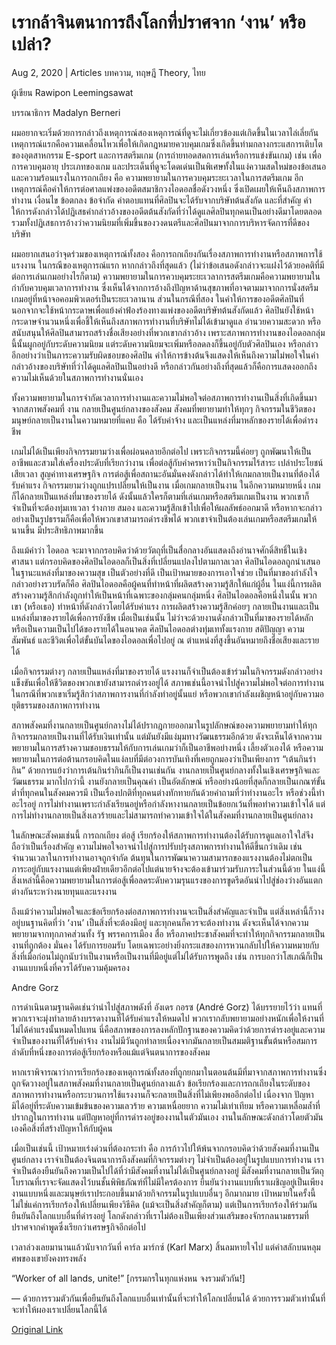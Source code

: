 # เรากล้าจินตนาการถึงโลกที่ปราศจาก ‘งาน’ หรือเปล่า?

Aug 2, 2020 | Articles บทความ, ทฤษฎี Theory, ไทย





ผู้เขียน Rawipon Leemingsawat

บรรณาธิการ Madalyn Berneri

ผมอยากจะเริ่มด้วยการกล่าวถึงเหตุการณ์สองเหตุการณ์ที่ดูจะไม่เกี่ยวข้องแต่เกิดขึ้นในเวลาไล่เลี่ยกัน เหตุการณ์แรกคือความเคลื่อนไหวเพื่อให้เกิดกฎหมายควบคุมเกมซึ่งเกิดขึ้นท่ามกลางกระแสการเติบโตของอุตสาหกรรม E-sport และการสตรีมเกม (การถ่ายทอดสดการเล่นหรือการแข่งขันเกม) เช่น เพื่อการควบคุมอายุ ประเภทของเกม และประเด็นที่ดูจะโดดเด่นเป็นพิเศษทั้งในแง่ความสดใหม่ของข้อเสนอและความร้อนแรงในการถกเถียง คือ ความพยายามในการควบคุมระยะเวลาในการสตรีมเกม อีกเหตุการณ์คือคำให้การต่อศาลแพ่งของอดีตสมาชิกวงไอดอลชื่อดังวงหนึ่ง ซึ่งเปิดเผยให้เห็นถึงสภาพการทำงาน เงื่อนไข ข้อตกลง ข้อจำกัด ค่าตอบแทนที่ศิลปินจะได้รับจากบริษัทต้นสังกัด และที่สำคัญ คำให้การดังกล่าวได้ปฏิเสธคำกล่าวอ้างของอดีตต้นสังกัดที่ว่าได้ดูแลศิลปินทุกคนเป็นอย่างดีมาโดยตลอด รวมทั้งปฏิเสธการอ้างว่าความนิยมที่เพิ่มขึ้นของวงดนตรีและศิลปินมาจากการบริหารจัดการที่ดีของบริษัท



ผมอยากเสนอว่าจุดร่วมของเหตุการณ์ทั้งสอง คือการถกเถียงกันเรื่องสภาพการทำงานหรือสภาพการใช้แรงงาน ในกรณีของเหตุการณ์แรก หากกล่าวถึงที่สุดแล้ว (ไม่ว่าข้อเสนอดังกล่าวจะแฝงไว้ด้วยอคติที่มีต่อการเล่นเกมอย่างไรก็ตาม) ความพยายามในการควบคุมระยะเวลาการสตรีมเกมคือความพยายามในกำกับควบคุมเวลาการทำงาน ซึ่งเห็นได้จากการอ้างถึงปัญหาด้านสุขภาพที่อาจตามมาจากการนั่งสตรีมเกมอยู่ที่หน้าจอคอมพิวเตอร์เป็นระยะเวลานาน ส่วนในกรณีที่สอง ในคำให้การของอดีตศิลปินที่นอกจากจะใช้หน้ากระดาษเพื่อแย้งคำฟ้องร้องทางแพ่งของอดีตบริษัทต้นสังกัดแล้ว ศิลปินยังใช้หน้ากระดาษจำนวนหนึ่งเพื่อชี้ให้เห็นถึงสภาพการทำงานที่บริษัทไม่ได้เข้ามาดูแล อำนวยความสะดวก หรือสนับสนุนให้ศิลปินสามารถสร้างชื่อเสียงอย่างที่พวกเขากล่าวอ้าง เพราะสภาพการทำงานของไอดอลกลุ่มนี้นั้นผูกอยู่กับระดับความนิยม แต่ระดับความนิยมจะเพิ่มหรือลดลงก็ขึ้นอยู่กับตัวศิลปินเอง หรือกล่าวอีกอย่างว่าเป็นภาระความรับผิดชอบของศิลปิน คำให้การข้างต้นจึงแสดงให้เห็นถึงความไม่พอใจในคำกล่าวอ้างของบริษัทที่ว่าได้ดูแลศิลปินเป็นอย่างดี หรือกล่าวกันอย่างถึงที่สุดแล้วก็คือการแสดงออกถึงความไม่เห็นด้วยในสภาพการทำงานนั่นเอง

ทั้งความพยายามในการจำกัดเวลาการทำงานและความไม่พอใจต่อสภาพการทำงานเป็นสิ่งที่เกิดขึ้นมาจากสภาพสังคมที่ งาน กลายเป็นศูนย์กลางของสังคม สังคมที่พยายามทำให้ทุกๆ กิจกรรมในชีวิตของมนุษย์กลายเป็นงานในความหมายที่แคบ คือ ได้รับค่าจ้าง และเป็นแหล่งที่มาหลักของรายได้เพื่อดำรงชีพ

เกมไม่ได้เป็นเพียงกิจกรรมยามว่างเพื่อผ่อนคลายอีกต่อไป เพราะกิจกรรมนี้ค่อยๆ ถูกพัฒนาให้เป็นอาชีพและสวมใส่เครื่องประดับที่เรียกว่างาน เพื่อต่อสู้กับคำครหาว่าเป็นกิจกรรมไร้สาระ เปล่าประโยชน์ เสียเวลา สูญค่าทางเศรษฐกิจ การต่อสู้เพื่อสถานะอันมั่นคงดังกล่าวได้ทำให้เกมกลายเป็นงานที่ต้องได้รับค่าแรง กิจกรรมยามว่างถูกแปรเปลี่ยนให้เป็นงาน เมื่อเกมกลายเป็นงาน ในอีกความหมายหนึ่ง เกมก็ได้กลายเป็นแหล่งที่มาของรายได้ ดังนั้นแล้วใครก็ตามที่เล่นเกมหรือสตรีมเกมเป็นงาน พวกเขาก็จำเป็นที่จะต้องทุ่มเทเวลา ร่างกาย สมอง และความรู้สึกเข้าไปเพื่อให้ผลลัพธ์ออกมาดี หรือหากจะกล่าวอย่างเป็นรูปธรรมก็คือเพื่อให้พวกเขาสามารถดำรงชีพได้ พวกเขาจำเป็นต้องเล่นเกมหรือสตรีมเกมให้นานขึ้น มีประสิทธิภาพมากขึ้น

ถึงแม้คำว่า ไอดอล จะมาจากกรอบคิดว่าด้วยวัตถุที่เป็นสื่อกลางอันแสดงถึงอำนาจศักดิ์สิทธิ์ในเชิงศาสนา แต่กรอบคิดของศิลปินไอดอลก็เป็นสิ่งที่เปลี่ยนแปลงไปตามกาลเวลา ศิลปินไอดอลถูกนำเสนอในฐานะแหล่งที่มาของความสุข เป็นตัวอย่างที่ดี เป็นเป้าหมายของการเอาใจช่วย เป็นที่มาของกำลังใจ กล่าวอย่างรวบรัดก็คือ ศิลปินไอดอลคือผู้คนที่ทำหน้าที่ผลิตสร้างความรู้สึกให้แก่ผู้อื่น ในแง่นี้การผลิตสร้างความรู้สึกกำลังถูกทำให้เป็นหน้าที่เฉพาะของกลุ่มคนกลุ่มหนึ่ง ศิลปินไอดอลคือหนึ่งในนั้น พวกเขา (หรือเธอ) ทำหน้าที่ดังกล่าวโดยได้รับค่าแรง การผลิตสร้างความรู้สึกค่อยๆ กลายเป็นงานและเป็นแหล่งที่มาของรายได้เพื่อการยังชีพ เมื่อเป็นเช่นนั้น ไม่ว่าจะด้วยงานดังกล่าวเป็นที่มาของรายได้หลักหรือเป็นความเป็นไปได้ของรายได้ในอนาคต ศิลปินไอดอลต่างทุ่มเททั้งแรงกาย สติปัญญา ความสัมพันธ์ และชีวิตเพื่อไต่ขั้นบันไดของไอดอลเพื่อไปอยู่ ณ ตำแหน่งที่สูงขึ้นอันหมายถึงชื่อเสียงและรายได้

เมื่อกิจกรรมต่างๆ กลายเป็นแหล่งที่มาของรายได้ แรงงานก็จำเป็นต้องเข้าร่วมในกิจกรรมดังกล่าวอย่างแข็งขันเพื่อให้ชีวิตของพวกเขายังสามารถดำรงอยู่ได้ สภาพเช่นนี้อาจนำไปสู่ความไม่พอใจต่อการทำงานในกรณีที่พวกเขาเริ่มรู้สึกว่าสภาพการงานที่กำลังทำอยู่นั้นแย่ หรือพวกเขากำลังเผชิญหน้าอยู่กับความอยุติธรรมของสภาพการทำงาน

สภาพสังคมที่งานกลายเป็นศูนย์กลางไม่ได้ปรากฎกายออกมาในรูปลักษณ์ของความพยายามทำให้ทุกกิจกรรมกลายเป็นงานที่ได้รับเงินเท่านั้น แต่มันยังมีแง่มุมทางวัฒนธรรมอีกด้วย ดังจะเห็นได้จากความพยายามในการสร้างความชอบธรรมให้กับการเล่นเกมว่าก็เป็นอาชีพอย่างหนึ่ง เลี้ยงตัวเองได้ หรือความพยายามในการต่อต้านกรอบคิดในแง่ลบที่มีต่อวงการบันเทิงที่เคยถูกมองว่าเป็นเพียงการ “เต้นกินรำกิน” ด้วยการแย้งว่าการเต้นกินรำกินก็เป็นงานเช่นกัน งานกลายเป็นศูนย์กลางทั้งในเชิงเศรษฐกิจและวัฒนธรรม มากไปกว่านี้ งานยังกลายเป็นคุณค่า เป็นอัตลักษณ์ หรืออย่างน้อยที่สุดก็กลายเป็นเกณฑ์ขั้นต่ำที่ทุกคนในสังคมควรมี เป็นเรื่องปกติที่ทุกคนต่างทักทายกันด้วยคำถามที่ว่าทำงานอะไร หรือช่วงนี้ทำอะไรอยู่ การไม่ทำงานเพราะกำลังเรียนอยู่หรือกำลังหางานกลายเป็นข้อยกเว้นที่พอทำความเข้าใจได้ แต่การไม่ทำงานกลายเป็นสิ่งเลวร้ายและไม่สามารถทำความเข้าใจได้ในสังคมที่งานกลายเป็นศูนย์กลาง

ในลักษณะสังคมเช่นนี้ การถกเถียง ต่อสู้ เรียกร้องให้สภาพการทำงานต้องได้รับการดูแลเอาใจใส่จึงถือว่าเป็นเรื่องสำคัญ ความไม่พอใจอาจนำไปสู่การปรับปรุงสภาพการทำงานให้ดีขึ้นกว่าเดิม เช่น จำนวนเวลาในการทำงานอาจถูกจำกัด ต้นทุนในการพัฒนาความสามารถของแรงงานต้องไม่ตกเป็นภาระอยู่กับแรงงานแต่เพียงฝ่ายเดียวอีกต่อไปแต่นายจ้างจะต้องเข้ามาร่วมรับภาระในส่วนนี้ด้วย ในแง่นี้ สิ่งเหล่านี้คือความพยายามในการต่อสู้เพื่อลดระดับความรุนแรงของการขูดรีดอันนำไปสู่ช่องว่างอันแตกต่างกันระหว่างนายทุนและแรงงาน

ถึงแม้ว่าความไม่พอใจและข้อเรียกร้องต่อสภาพการทำงานจะเป็นสิ่งสำคัญและจำเป็น แต่สิ่งเหล่านี้ก็วางอยู่บนฐานคิดที่ว่า ‘งาน’ เป็นสิ่งที่จะต้องมีอยู่ และทุกคนก็ควรจะต้องทำงาน ดังจะเห็นได้จากความพยายามจากทุกภาคส่วนทั้ง รัฐ พรรคการเมือง สื่อ หรือภาคประชาสังคมที่จะทำให้ทุกกิจกรรมกลายเป็นงานที่ถูกต้อง มั่นคง ได้รับการยอมรับ โดยเฉพาะอย่างยิ่งกระแสของการหวนกลับไปให้ความหมายกับสิ่งที่เมื่อก่อนไม่ถูกนับว่าเป็นงานหรือเป็นงานที่มีอยู่แต่ไม่ได้รับการพูดถึง เช่น การบอกว่าโสเภณีก็เป็นงานแบบหนึ่งที่ควรได้รับความคุ้มครอง

Andre Gorz

การดำเนินตามฐานคิดเช่นว่านำไปสู่สภาพดังที่ อังเดร กอรซ (André Gorz) ได้บรรยายไว้ว่า แทนที่พวกเราจะมุ่งทำลายล้างบรรดางานที่ได้รับค่าแรงให้หมดไป พวกเรากลับพยายามอย่างหนักเพื่อให้งานที่ไม่ได้ค่าแรงนั้นหมดไปแทน นี่คือสภาพของการลงหลักปักฐานของความคิดว่าด้วยการดำรงอยู่และความจำเป็นของงานที่ได้รับค่าจ้าง งานไม่มีวันถูกทำลายเนื่องจากมันกลายเป็นสมมติฐานขั้นต้นหรือสมการลำดับที่หนึ่งของการต่อสู้เรียกร้องหรือแม้แต่จินตนาการของสังคม

หากเราพิจารณาว่าการเรียกร้องของเหตุการณ์ทั้งสองที่ถูกยกมาในตอนต้นมีที่มาจากสภาพการทำงานซึ่งถูกจัดวางอยู่ในสภาพสังคมที่งานกลายเป็นศูนย์กลางแล้ว ข้อเรียกร้องและการถกเถียงในระดับของสภาพการทำงานหรือกระบวนการใช้แรงงานก็จะกลายเป็นสิ่งที่ไม่เพียงพออีกต่อไป เนื่องจาก ปัญหามิได้อยู่ที่ระดับความเข้มข้นของความเลวร้าย ความเหนื่อยยาก ความไม่เท่าเทียม หรือความเหลื่อมล้ำที่ปรากฏในการทำงาน แต่ปัญหาอยู่ที่การดำรงอยู่ของงานในตัวมันเอง งานในลักษณะดังกล่าวโดยตัวมันเองคือสิ่งที่สร้างปัญหาให้กับผู้คน

เมื่อเป็นเช่นนี้ เป้าหมายเร่งด่วนที่ต้องกระทำ คือ การก้าวไปให้พ้นจากกรอบคิดว่าด้วยสังคมที่งานเป็นศูนย์กลาง เราจำเป็นต้องจินตนาการถึงสังคมที่กิจกรรมต่างๆ ไม่จำเป็นต้องอยู่ในรูปแบบการทำงาน เราจำเป็นต้องยืนยันถึงความเป็นไปได้ที่ว่ามีสังคมที่งานไม่ได้เป็นศูนย์กลางอยู่ มีสังคมที่งานกลายเป็นวัตถุโบราณที่เราจะจัดแสดงไว้บนชั้นพิพิธภัณฑ์ที่ไม่มีใครต้องการ ยืนยันว่างานแบบที่เราเผชิญอยู่เป็นเพียงงานแบบหนึ่งและมนุษย์เราประกอบขึ้นมาด้วยกิจกรรมในรูปแบบอื่นๆ อีกมากมาย เป้าหมายในครั้งนี้ไม่ใช่แค่การเรียกร้องให้เปลี่ยนเพียงวิธีคิด (แม้จะเป็นสิ่งสำคัญก็ตาม) แต่เป็นการเรียกร้องให้ร่วมกันยืนยันถึงโลกแบบอื่นที่ดำรงอยู่ โลกดังกล่าวที่เราไม่ต้องเป็นเพียงส่วนเสริมของจักรกลนามธรรมที่ปราศจากคำพูดซึ่งเรียกว่าเศรษฐกิจอีกต่อไป

เวลาล่วงเลยมานานแล้วนับจากวันที่ คาร์ล มาร์กซ์ (Karl Marx) สิ้นลมหายใจไป แต่คำสลักบนหลุมศพของเขายังคงทรงพลัง

“Worker of all lands, unite!” [กรรมกรในทุกแห่งหน จงรวมตัวกัน!]

— ด้วยการรวมตัวกันเพื่อยืนยันถึงโลกแบบอื่นเท่านั้นที่จะทำให้โลกเปลี่ยนได้ ด้วยการรวมตัวเท่านั้นที่จะทำให้ผองเราเปลี่ยนโลกนี้ได้



[Original Link](https://www.dindeng.com/imagine-there-is-no-work/)